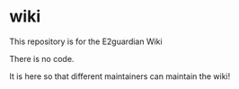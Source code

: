 # wiki

This repository is for the E2guardian Wiki

There is no code.

It is here so that different maintainers can maintain the wiki!
